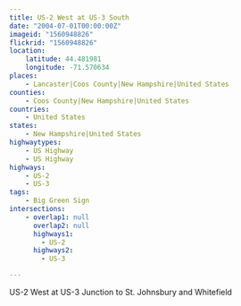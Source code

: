 ```yaml
---
title: US-2 West at US-3 South
date: "2004-07-01T00:00:00Z"
imageid: "1560948826"
flickrid: "1560948826"
location:
    latitude: 44.481981
    longitude: -71.570634
places:
    - Lancaster|Coos County|New Hampshire|United States
counties:
    - Coos County|New Hampshire|United States
countries:
    - United States
states:
    - New Hampshire|United States
highwaytypes:
    - US Highway
    - US Highway
highways:
    - US-2
    - US-3
tags:
    - Big Green Sign
intersections:
    - overlap1: null
      overlap2: null
      highways1:
        - US-2
      highways2:
        - US-3

---
```

US-2 West at US-3 Junction to St. Johnsbury and Whitefield